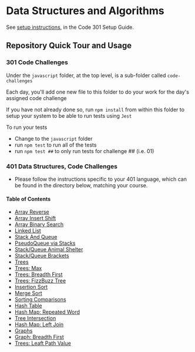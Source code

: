 # Data Structures and Algorithms

See [setup instructions](https://codefellows.github.io/setup-guide/code-301/3-code-challenges), in the Code 301 Setup Guide.

## Repository Quick Tour and Usage

### 301 Code Challenges

Under the `javascript` folder, at the top level, is a sub-folder called `code-challenges`

Each day, you'll add one new file to this folder to do your work for the day's assigned code challenge

If you have not already done so, run `npm install` from within this folder to setup your system to be able to run tests using `Jest`

To run your tests

- Change to the `javascript` folder
- run `npm test` to run all of the tests
- run `npm test ##` to only run tests for challenge ## (i.e. 01)

### 401 Data Structures, Code Challenges

- Please follow the instructions specific to your 401 language, which can be found in the directory below, matching your course.

#### Table of Contents

- [Array Reverse](./javascript/401/array-reverse/README.md)
- [Array Insert Shift](./javascript/401/array-insert-shift/README.md)
- [Array Binary Search](./javascript/401/array-binary-search/README.md)
- [Linked List](./javascript/401/linked-list/README.md)
- [Stack And Queue](./javascript/401/stack-and-queue/README.md)
- [PseudoQueue via Stacks](./javascript/401/stack-queue-pseudo/README.md)
- [Stack/Queue Animal Shelter](./javascript/401/stack-queue-animal-shelter/README.md)
- [Stack/Queue Brackets](./javascript/401/stack-queue-brackets/README.md)
- [Trees](./javascript/401/trees/README.md)
- [Trees: Max](./javascript/401/trees-max/README.md)
- [Trees: Breadth First](./javascript/401/trees-breadth-first/README.md)
- [Trees: FizzBuzz Tree](./javascript/401/trees-fizz-buzz/README.md)
- [Insertion Sort](./javascript/401/insertion-sort/README.md)
- [Merge Sort](./javascript/401/merge-sort/README.md)
- [Sorting Comparisons](./javascript/401/sorting-comparisons/README.md)
- [Hash Table](./javascript/401/hash-table/README.md)
- [Hash Map: Repeated Word](./javascript/401/hashmap-repeated-word/README.md)
- [Tree Intersection](./javascript/401/tree-intersection/README.md)
- [Hash Map: Left Join](./javascript/401/hashmap-left-join/README.md)
- [Graphs](./javascript/401/graphs/README.md)
- [Graph: Breadth First](./javascript/401/graph-breadth-first/README.md)
- [Trees: Leaft Path Value](./javascript/401/trees-leaf-path-value/README.md)
